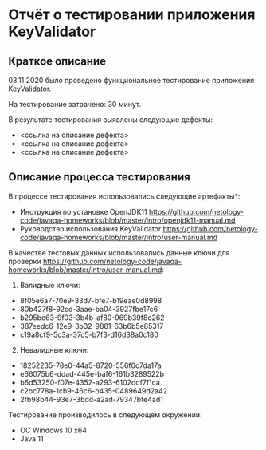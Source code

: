 # Отчёт о тестировании приложения KeyValidator

## Краткое описание

03.11.2020 было проведено функциональное тестирование приложения KeyValidator.

На тестирование затрачено: 30 минут.

В результате тестирования выявлены следующие дефекты:
* <ссылка на описание дефекта>
* <ссылка на описание дефекта>
* <ссылка на описание дефекта>

## Описание процесса тестирования

В процессе тестирования использовались следующие артефакты*:
* Инструкция по установке OpenJDK11 https://github.com/netology-code/javaqa-homeworks/blob/master/intro/openjdk11-manual.md
* Руководство использования KeyValidator https://github.com/netology-code/javaqa-homeworks/blob/master/intro/user-manual.md

В качестве тестовых данных использовались данные ключи для проверки https://github.com/netology-code/javaqa-homeworks/blob/master/intro/user-manual.md:
1. Валидные ключи:

* 8f05e6a7-70e9-33d7-bfe7-b19eae0d8998
* 80b427f8-92cd-3aae-ba04-3927fbe17c6
* b295bc63-9f03-3b4b-af80-969b39f8c262
* 387eedc6-12e9-3b32-9881-63b6b5e85317
* c19a8cf9-5c3a-37c5-b7f3-d16d38a0c180

2. Невалидные ключи:

* 18252235-78e0-44a5-8720-556f0c7da17a
* e66075b6-ddad-445e-baf6-161b3289522b
* b6d53250-f07e-4352-a293-6102ddf7f1ca
* c2bc778a-1cb9-46c6-b435-0489649d2a42
* 2fb98b44-93e7-3bdd-a2ad-79347bfe4ad1

Тестирование производилось в следующем окружении:
* ОС Windows 10 x64
* Java 11
